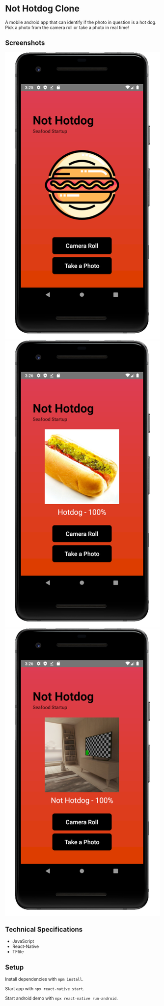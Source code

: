# Not Hotdog Clone
A mobile android app that can identify if the photo in question is a hot dog. Pick a photo from the camera roll or take a photo in real time!

## Screenshots
![Landing Page](https://github.com/ohoktnt/Not-Hotdog-Clone/blob/master/assets/nothotdog1.png?raw=true)
![Hotdog Check](https://github.com/ohoktnt/Not-Hotdog-Clone/blob/master/assets/nothotdog2.png?raw=true)
![Not a Hotdog Check](https://github.com/ohoktnt/Not-Hotdog-Clone/blob/master/assets/nothotdog3.png?raw=true)

## Technical Specifications
 - JavaScript
 - React-Native
 - TFlite

## Setup
Install dependencies with `npm install`.

Start app with `npx react-native start`.

Start android demo with `npx react-native run-android`.
